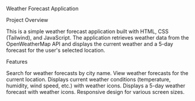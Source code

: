Weather Forecast Application

Project Overview

This is a simple weather forecast
application built with HTML, CSS (Tailwind), and JavaScript. The application retrieves weather data from the OpenWeatherMap API and displays the current weather and a 5-day forecast for the user's selected location.

Features

Search for weather forecasts by city name.
View weather forecasts for the current location.
Displays current weather conditions (temperature, humidity, wind speed, etc.) with weather icons.
Displays a 5-day weather forecast with weather icons.
Responsive design for various screen sizes.
